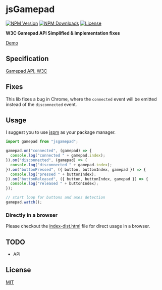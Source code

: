 # jsGamepad
[![NPM Version][npm-image]][npm-url]
[![NPM Downloads][downloads-image]][downloads-url]
[![License][license-image]][license-url]

**W3C Gamepad API Simplified & Implementation fixes**

[Demo](https://ardean.github.io/jsGamepad/)

## Specification
[Gamepad API, W3C](https://w3c.github.io/gamepad/)

## Fixes

This lib fixes a bug in Chrome, where the `connected` event will be emitted instead of the `disconnected` event.

## Usage

I suggest you to use [jspm](http://jspm.io/) as your package manager.

```js
import gamepad from "jsgamepad";

gamepad.on("connected", (gamepad) => {
  console.log("connected " + gamepad.index);
}).on("disconnected", (gamepad) => {
  console.log("disconnected " + gamepad.index);
}).on("buttonPressed", ({ button, buttonIndex, gamepad }) => {
  console.log("pressed " + buttonIndex);
}).on("buttonReleased", ({ button, buttonIndex, gamepad }) => {
  console.log("released " + buttonIndex);
});

// start loop for buttons and axes detection
gamepad.watch();
```

### Directly in a browser

Please checkout the [index-dist.html](https://ardean.github.io/jsGamepad/index-dist.html) file for direct usage in a browser.

## TODO

- API

## License

[MIT](LICENSE)

[npm-image]: https://img.shields.io/npm/v/jsgamepad.svg
[npm-url]: https://npmjs.org/package/jsgamepad
[downloads-image]: https://img.shields.io/npm/dm/jsgamepad.svg
[downloads-url]: https://npmjs.org/package/jsgamepad
[license-image]: https://img.shields.io/npm/l/jsgamepad.svg
[license-url]: LICENSE
